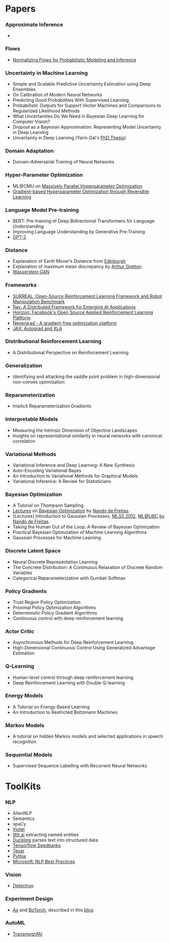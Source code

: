 # Papers

### Approximate Inference
- 

### Flows
- [Normalizing Flows for Probabilistic Modeling and Inference](https://arxiv.org/pdf/1912.02762.pdf)

### Uncertainty in Machine Learning
- Simple and Scalable Predictive Uncertainty Estimation using Deep Ensembles
- On Calibration of Modern Neural Networks
- Predicting Good Probabilities With Supervised Learning
- Probabilistic Outputs for Support Vector Machines and Comparisons to Regularized Likelihood Methods
- What Uncertainties Do We Need in Bayesian Deep Learning for Computer Vision?
- Dropout as a Bayesian Approximation: Representing Model Uncertainty in Deep Learning
- Uncertainty in Deep Learning (Yarin Gal's [PhD Thesis](http://mlg.eng.cam.ac.uk/yarin/blog_2248.html))

### Domain Adaptation
- Domain-Adversarial Training of Neural Networks

### Hyper-Parameter Optimization
- ML@CMU on [Massively Parallel Hyperparameter Optimization](https://blog.ml.cmu.edu/2018/12/12/massively-parallel-hyperparameter-optimization/)
- [Gradient-based Hyperparameter Optimization through Reversible Learning](https://arxiv.org/abs/1502.03492)

### Language Model Pre-training
- BERT: Pre-training of Deep Bidirectional Transformers for Language Understanding
- Improving Language Understanding by Generative Pre-Training
- [GPT-2](https://blog.openai.com/better-language-models/)

### Distance
- Explanation of Earth Mover’s Distance from [Edinburgh](http://homepages.inf.ed.ac.uk/rbf/CVonline/LOCAL_COPIES/RUBNER/emd.htm)
- Explanation of maximum mean discrepancy by [Arthur Gretton](https://vimeo.com/53228255).
- [Wasserstein GAN](https://arxiv.org/pdf/1701.07875.pdf)

### Frameworks
- [SURREAL: Open-Source Reinforcement Learning Framework and Robot Manipulation Benchmark](https://surreal.stanford.edu)
- [Ray: A Distributed Framework for Emerging AI Applications](https://github.com/ray-project/ray)
- [Horizon: Facebook's Open Source Applied Reinforcement Learning Platform](https://github.com/facebookresearch/Horizon)
- [Nevergrad - A gradient-free optimization platform](https://github.com/facebookresearch/nevergrad)
- [JAX: Autograd and XLA](https://github.com/google/jax)

### Distributional Reinforcement Learning
- A Distributional Perspective on Reinforcement Learning

### Generalization
- Identifying and attacking the saddle point problem in high-dimensional non-convex optimization

### Reparameterization
- Implicit Reparameterization Gradients

### Interpretable Models
- Measuring the Intrinsic Dimension of Objective Landscapes
- Insights on representational similarity in neural networks with canonical correlation

### Variational Methods
- Variational Inference and Deep Learning: A New Synthesis
- Auto-Encoding Variational Bayes
- An Introduction to Variational Methods for Graphical Models
- Variational Inference: A Review for Statisticians

### Bayesian Optimization
- A Tutorial on Thompson Sampling
- [Lectures](https://www.youtube.com/watch?v=YB64VoGQsK8) on [Bayesian Optimization](https://www.youtube.com/watch?v=VtM7ylGHtF4) by [Nando de Freitas](https://www.youtube.com/watch?v=vz3D36VXefI&t=1839s&index=11&list=PLE6Wd9FR--EdyJ5lbFl8UuGjecvVw66F6).
- [Lectures] Introduction to Gaussian Processes, [MLSS 2012](https://www.youtube.com/watch?v=BS4Wd5rwNwE), [ML@UBC](https://www.youtube.com/watch?v=4vGiHC35j9s) [by](https://www.youtube.com/watch?v=MfHKW5z-OOA&list=PLE6Wd9FR--EdyJ5lbFl8UuGjecvVw66F6&t=2257s&index=10) [Nando de Freitas](https://www.youtube.com/watch?v=vz3D36VXefI&index=10&list=PLE6Wd9FR--EdyJ5lbFl8UuGjecvVw66F6).
- Taking the Human Out of the Loop: A Review of Bayesian Optimization
- Practical Bayesian Optimization of Machine Learning Algorithms
- Gaussian Processes for Machine Learning

### Discrete Latent Space
- Neural Discrete Representation Learning
- The Concrete Distribution: A Continuous Relaxation of Discrete Random Variables
- Categorical Reparameterization with Gumbel-Softmax

### Policy Gradients
- Trust Region Policy Optimization
- Proximal Policy Optimization Algorithms
- Deterministic Policy Gradient Algorithms
- Continuous control with deep reinforcement learning

### Actor Critic
- Asynchronous Methods for Deep Reinforcement Learning
- High-Dimensional Continuous Control Using Generalized Advantage Estimation

### Q-Learning
- Human-level control through deep reinforcement learning
- Deep Reinforcement Learning with Double Q-learning

### Energy Models
- A Tutorial on Energy-Based Learning
- An Introduction to Restricted Boltzmann Machines

### Markov Models
- A tutorial on hidden Markov models and selected applications in speech recognition

### Sequential Models
- Supervised Sequence Labelling with Recurrent Neural Networks


# ToolKits
### NLP
- AllenNLP
- Semantics
- spaCy
- [Violet](http://helloviolet.ai)
- [Wit.ai](https://wit.ai) extracting named entities
- [Duckling](https://github.com/facebook/duckling) parses text into structured data.
- [Tensorflow Seedbanks](http://tools.google.com/seedbank/)
- [Texar](https://texar.io)
- [Pythia](https://github.com/facebookresearch/pythia)
- [Microsoft: NLP Best Practices](https://github.com/microsoft/nlp-recipes)

### Vision
- [Detectron](https://github.com/facebookresearch/Detectron)

### Experiment Design
- [Ax](https://ax.dev) and [BoTorch](https://www.botorch.org/?fbclid=IwAR0sGLzbqLrI65IK2dTbpa8zBHE0onMElYEuS4baPlU2uMxy2xvyD74PlxI), described in this [blog](https://ai.facebook.com/blog/open-sourcing-ax-and-botorch-new-ai-tools-for-adaptive-experimentation/)

### AutoML
- [TransmogrifAI](https://transmogrif.ai)

